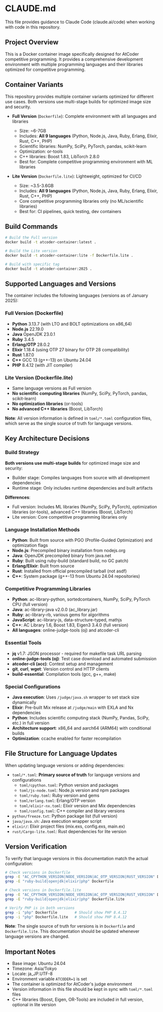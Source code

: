 # CLAUDE.md

This file provides guidance to Claude Code (claude.ai/code) when working with code in this repository.

## Project Overview

This is a Docker container image specifically designed for AtCoder competitive programming. It provides a comprehensive development environment with multiple programming languages and their libraries optimized for competitive programming.

## Container Variants

This repository provides multiple container variants optimized for different use cases. Both versions use multi-stage builds for optimized image size and security.

- **Full Version** (`Dockerfile`): Complete environment with all languages and libraries
  - Size: ~6-7GB
  - Includes: **All 9 languages** (Python, Node.js, Java, Ruby, Erlang, Elixir, Rust, C++, PHP)
  - Scientific libraries: NumPy, SciPy, PyTorch, pandas, scikit-learn
  - Optimization: or-tools
  - C++ libraries: Boost 1.83, LibTorch 2.8.0
  - Best for: Complete competitive programming environment with ML libraries

- **Lite Version** (`Dockerfile.lite`): Lightweight, optimized for CI/CD
  - Size: ~3.5-3.6GB
  - Includes: **All 9 languages** (Python, Node.js, Java, Ruby, Erlang, Elixir, Rust, C++, PHP)
  - Core competitive programming libraries only (no ML/scientific libraries)
  - Best for: CI pipelines, quick testing, dev containers

## Build Commands

```bash
# Build the Full version
docker build -t atcoder-container:latest .

# Build the Lite version
docker build -t atcoder-container:lite -f Dockerfile.lite .

# Build with specific tag
docker build -t atcoder-container:2025 .
```

## Supported Languages and Versions

The container includes the following languages (versions as of January 2025):

### Full Version (Dockerfile)
- **Python** 3.13.7 (with LTO and BOLT optimizations on x86_64)
- **Node.js** 22.19.0
- **Java** OpenJDK 23.0.1
- **Ruby** 3.4.5
- **Erlang/OTP** 28.0.2
- **Elixir** 1.18.4 (using OTP 27 binary for OTP 28 compatibility)
- **Rust** 1.87.0
- **C++** GCC 13 (g++-13) on Ubuntu 24.04
- **PHP** 8.4.12 (with JIT compiler)

### Lite Version (Dockerfile.lite)
- Same language versions as Full version
- **No scientific computing libraries** (NumPy, SciPy, PyTorch, pandas, scikit-learn)
- **No optimization libraries** (or-tools)
- **No advanced C++ libraries** (Boost, LibTorch)

**Note**: All version information is defined in `toml/*.toml` configuration files, which serve as the single source of truth for language versions.

## Key Architecture Decisions

### Build Strategy
**Both versions use multi-stage builds** for optimized image size and security:
- Builder stage: Compiles languages from source with all development dependencies
- Runtime stage: Only includes runtime dependencies and built artifacts

**Differences**:
- Full version: Includes ML libraries (NumPy, SciPy, PyTorch), optimization libraries (or-tools), advanced C++ libraries (Boost, LibTorch)
- Lite version: Core competitive programming libraries only

### Language Installation Methods
- **Python**: Built from source with PGO (Profile-Guided Optimization) and optimization flags
- **Node.js**: Precompiled binary installation from nodejs.org
- **Java**: OpenJDK precompiled binary from java.net
- **Ruby**: Built using ruby-build (standard build, no GC patch)
- **Erlang/Elixir**: Built from source
- **Rust**: Installed from official precompiled tarball (not asdf)
- **C++**: System package (g++-13 from Ubuntu 24.04 repositories)

### Competitive Programming Libraries
- **Python**: ac-library-python, sortedcontainers, NumPy, SciPy, PyTorch CPU (full version)
- **Java**: ac-library-java v2.0.0 (ac_library.jar)
- **Ruby**: ac-library-rb, various gems for algorithms
- **JavaScript**: ac-library-js, data-structure-typed, mathjs
- **C++**: AC Library 1.6, Boost 1.83, Eigen3 3.4.0 (full version)
- **All languages**: online-judge-tools (oj) and atcoder-cli

### Essential Tools
- **jq** v1.7: JSON processor - required for makefile task URL parsing
- **online-judge-tools (oj)**: Test case download and automated submission
- **atcoder-cli (acc)**: Contest setup and management
- **git**, **curl**, **wget**: Version control and HTTP clients
- **build-essential**: Compilation tools (gcc, g++, make)

### Special Configurations
- **Java execution**: Uses `/judge/java.sh` wrapper to set stack size dynamically
- **Elixir**: Pre-built Mix release at `/judge/main` with EXLA and Nx dependencies
- **Python**: Includes scientific computing stack (NumPy, Pandas, SciPy, etc.) in full version
- **Architecture support**: x86_64 and aarch64 (ARM64) with conditional builds
- **Optimization**: ccache enabled for faster recompilation

## File Structure for Language Updates

When updating language versions or adding dependencies:
- `toml/*.toml`: **Primary source of truth** for language versions and configurations
  - `toml/cpython.toml`: Python version and packages
  - `toml/js-node.toml`: Node.js version and npm packages
  - `toml/ruby.toml`: Ruby version and gems
  - `toml/erlang.toml`: Erlang/OTP version
  - `toml/elixir-nx.toml`: Elixir version and Mix dependencies
  - `toml/config.toml`: C++ compiler and library versions
- `python/freeze.txt`: Python package list (full version)
- `java/java.sh`: Java execution wrapper script
- `elixir/`: Elixir project files (mix.exs, config.exs, main.ex)
- `rust/Cargo-lite.toml`: Rust dependencies for lite version

## Version Verification

To verify that language versions in this documentation match the actual configuration:

```bash
# Check versions in Dockerfile
grep -E "AC_CPYTHON_VERSION|NODE_VERSION|AC_OTP_VERSION|RUST_VERSION" Dockerfile
grep -E "ruby-build|openjdk|elixir|php" Dockerfile

# Check versions in Dockerfile.lite
grep -E "AC_CPYTHON_VERSION|NODE_VERSION|AC_OTP_VERSION|RUST_VERSION" Dockerfile.lite
grep -E "ruby-build|openjdk|elixir|php" Dockerfile.lite

# Verify PHP is in both versions
grep -i "php" Dockerfile        # Should show PHP 8.4.12
grep -i "php" Dockerfile.lite   # Should show PHP 8.4.12
```

**Note**: The single source of truth for versions is in `Dockerfile` and `Dockerfile.lite`. This documentation should be updated whenever language versions are changed.

## Important Notes

- Base image: Ubuntu 24.04
- Timezone: Asia/Tokyo
- Locale: ja_JP.UTF-8
- Environment variable `ATCODER=1` is set
- The container is optimized for AtCoder's judge environment
- Version information in this file should be kept in sync with `toml/*.toml` files
- C++ libraries (Boost, Eigen, OR-Tools) are included in full version, optional in lite version

